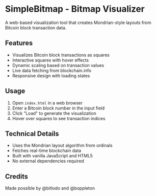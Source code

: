 # SimpleBitmap - Bitmap Visualizer

A web-based visualization tool that creates Mondrian-style layouts from Bitcoin block transaction data.

## Features

- Visualizes Bitcoin block transactions as squares
- Interactive squares with hover effects
- Dynamic scaling based on transaction values
- Live data fetching from blockchain.info
- Responsive design with loading states

## Usage

1. Open `index.html` in a web browser
2. Enter a Bitcoin block number in the input field
3. Click "Load" to generate the visualization
4. Hover over squares to see transaction indices

## Technical Details

- Uses the Mondrian layout algorithm from ordinals
- Fetches real-time blockchain data
- Built with vanilla JavaScript and HTML5
- No external dependencies required

## Credits

Made possible by @bitlodo and @boppleton
